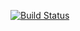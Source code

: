 [![Build Status](https://travis-ci.org/feedzai/cosy-test.svg?branch=master)](https://travis-ci.org/feedzai/cosy-test)
